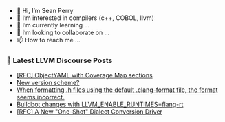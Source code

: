 - 👋 Hi, I’m Sean Perry
- 👀 I’m interested in compilers (c++, COBOL, llvm)
- 🌱 I’m currently learning ...
- 💞️ I’m looking to collaborate on ...
- 📫 How to reach me ...

<!---
s66perry/s66perry is a ✨ special ✨ repository because its `README.md` (this file) appears on your GitHub profile.
You can click the Preview link to take a look at your changes.
--->
### 📕 Latest LLVM Discourse Posts

<!-- DISCOURSE-LLVM:START -->
- [[RFC] ObjectYAML with Coverage Map sections](https://discourse.llvm.org/t/rfc-objectyaml-with-coverage-map-sections/82953#post_10)
- [New version scheme?](https://discourse.llvm.org/t/new-version-scheme/83570#post_2)
- [When formatting .h files using the default .clang-format file, the format seems incorrect.](https://discourse.llvm.org/t/when-formatting-h-files-using-the-default-clang-format-file-the-format-seems-incorrect/83536#post_3)
- [Buildbot changes with LLVM_ENABLE_RUNTIMES=flang-rt](https://discourse.llvm.org/t/buildbot-changes-with-llvm-enable-runtimes-flang-rt/83571#post_1)
- [[RFC] A New &quot;One-Shot&quot; Dialect Conversion Driver](https://discourse.llvm.org/t/rfc-a-new-one-shot-dialect-conversion-driver/79083?page=3#post_42)
<!-- DISCOURSE-LLVM:END -->
